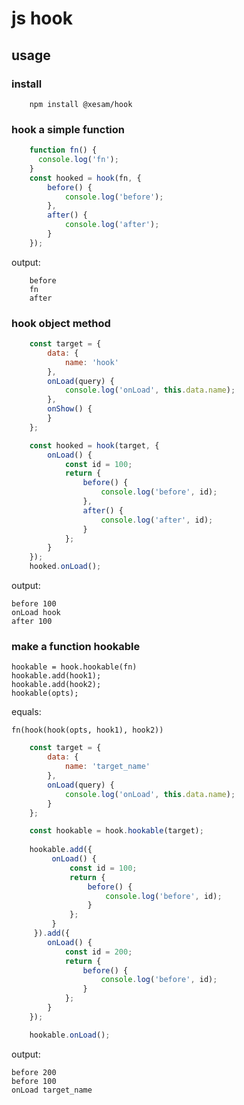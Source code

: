 # js hook

## usage
### install

```shell script
    npm install @xesam/hook
```

### hook a simple function

```javascript
    function fn() {
      console.log('fn');
    }
    const hooked = hook(fn, {
        before() {
            console.log('before');
        },
        after() {
            console.log('after');
        }
    });
```

output:

```text
    before
    fn
    after
```

### hook object method

```javascript
    const target = {
        data: {
            name: 'hook'
        },
        onLoad(query) {
            console.log('onLoad', this.data.name);
        },
        onShow() {
        }
    };

    const hooked = hook(target, {
        onLoad() {
            const id = 100;
            return {
                before() {
                    console.log('before', id);
                },
                after() {
                    console.log('after', id);
                }
            };
        }
    });
    hooked.onLoad();
```

output:

```text
before 100
onLoad hook
after 100
```

### make a function hookable

    hookable = hook.hookable(fn)
    hookable.add(hook1);
    hookable.add(hook2);
    hookable(opts);
    
equals:
    
    fn(hook(hook(opts, hook1), hook2))    



```javascript
    const target = {
        data: {
            name: 'target_name'
        },
        onLoad(query) {
            console.log('onLoad', this.data.name);
        }
    };

    const hookable = hook.hookable(target);
    
    hookable.add({
         onLoad() {
             const id = 100;
             return {
                 before() {
                     console.log('before', id);
                 }
             };
         }
     }).add({
        onLoad() {
            const id = 200;
            return {
                before() {
                    console.log('before', id);
                }
            };
        }
    });

    hookable.onLoad();
```

output:

```text
before 200
before 100
onLoad target_name
```

